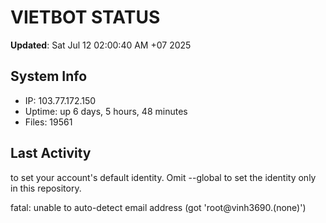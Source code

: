 # VIETBOT STATUS
**Updated**: Sat Jul 12 02:00:40 AM +07 2025

## System Info
- IP: 103.77.172.150
- Uptime: up 6 days, 5 hours, 48 minutes
- Files: 19561

## Last Activity

to set your account's default identity.
Omit --global to set the identity only in this repository.

fatal: unable to auto-detect email address (got 'root@vinh3690.(none)')
